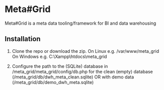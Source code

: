 # Meta#Grid
Meta#Grid is a meta data tooling/framework for BI and data warehousing

## Installation
1. Clone the repo or download the zip. 
On Linux e.g. /var/www/meta_grid
On Windows e.g. C:\Xampp\htdocs\meta_grid

2. Configure the path to the (SQLite) database in /meta_grid/meta_grid/config/db.php
for the clean (empty) database (/meta_grid/db/dwh_meta_clean.sqlite)
    OR
with demo data (/meta_grid/db/demo_dwh_meta.sqlite)
